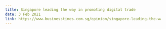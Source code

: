 ```yaml
---
title: Singapore leading the way in promoting digital trade
date: 3 Feb 2021
link: https://www.businesstimes.com.sg/opinion/singapore-leading-the-way-in-promoting-digital-trade
---
```

